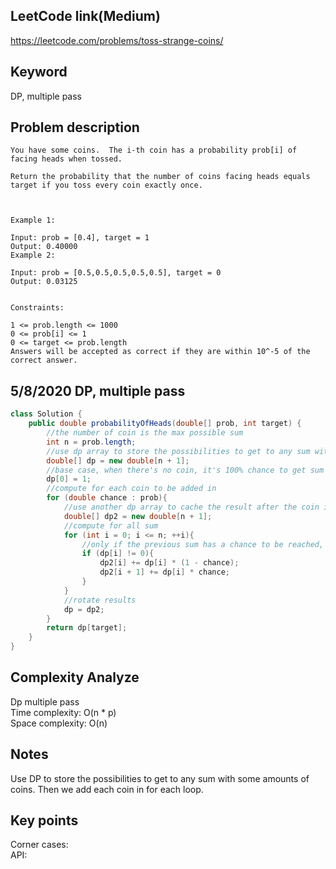 ## LeetCode link(Medium)
https://leetcode.com/problems/toss-strange-coins/

## Keyword
DP, multiple pass

## Problem description
```
You have some coins.  The i-th coin has a probability prob[i] of facing heads when tossed.

Return the probability that the number of coins facing heads equals target if you toss every coin exactly once.

 

Example 1:

Input: prob = [0.4], target = 1
Output: 0.40000
Example 2:

Input: prob = [0.5,0.5,0.5,0.5,0.5], target = 0
Output: 0.03125
 

Constraints:

1 <= prob.length <= 1000
0 <= prob[i] <= 1
0 <= target <= prob.length
Answers will be accepted as correct if they are within 10^-5 of the correct answer.
```

## 5/8/2020 DP, multiple pass

```java
class Solution {
    public double probabilityOfHeads(double[] prob, int target) {
        //the number of coin is the max possible sum
        int n = prob.length;
        //use dp array to store the possibilities to get to any sum with some amounts of coins
        double[] dp = new double[n + 1];
        //base case, when there's no coin, it's 100% chance to get sum of 0
        dp[0] = 1;
        //compute for each coin to be added in
        for (double chance : prob){
            //use another dp array to cache the result after the coin is added
            double[] dp2 = new double[n + 1];
            //compute for all sum
            for (int i = 0; i <= n; ++i){
                //only if the previous sum has a chance to be reached, can we compute the next possible sum
                if (dp[i] != 0){
                    dp2[i] += dp[i] * (1 - chance);
                    dp2[i + 1] += dp[i] * chance;
                }
            }
            //rotate results
            dp = dp2;
        }
        return dp[target];
    }
}
```

## Complexity Analyze
Dp multiple pass\
Time complexity: O(n * p)\
Space complexity: O(n)

## Notes
Use DP to store the possibilities to get to any sum with some amounts of coins. Then we add each coin in for each loop.

## Key points
Corner cases: \
API:

